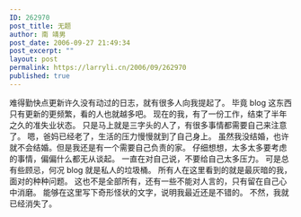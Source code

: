 ```yaml
---
ID: 262970
post_title: 无题
author: 南 靖男
post_date: 2006-09-27 21:49:34
post_excerpt: ""
layout: post
permalink: https://larryli.cn/2006/09/262970
published: true
---
```

难得勤快点更新许久没有动过的日志，就有很多人向我提起了。
毕竟 blog 这东西只有更新的更频繁，看的人也就越多吧。
现在的我，有了一份工作，结束了半年之久的准失业状态。
只是马上就是三字头的人了，有很多事情都需要自己来注意了。
嗯，爸妈已经老了，生活的压力慢慢就到了自己身上。
虽然我没结婚，也许就不会结婚。但是我还是有一个需要自己负责的家。
仔细想想，太多太多要考虑的事情，偏偏什么都无从谈起。
一直在对自己说，不要给自己太多压力。
可是总有些顾忌，何况 blog 就是私人的垃圾桶。
所有人在这里看到的就是最灰暗的我，面对的种种问题。
这也不是全部所有，还有一些不能对人言的，只有留在自己心中消磨。
能够在这里写下奇形怪状的文字，说明我最近还是不错的。
不然，我就已经消失了。